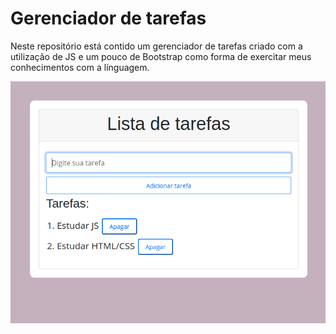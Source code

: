 <h1>Gerenciador de tarefas</h1>

<p>Neste repositório está contido um gerenciador de tarefas criado com a utilização de JS e um pouco de Bootstrap como forma de exercitar meus conhecimentos com a línguagem.</p>

<img src="assets/img/gerenciador.png">